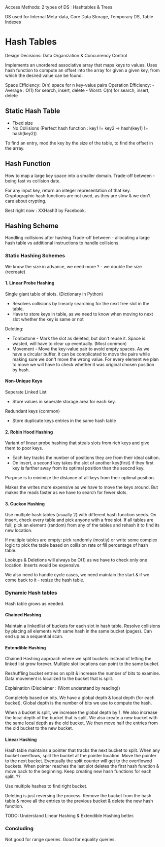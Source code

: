 Access Methods: 2 types of DS : Hashtables & Trees

DS used for Internal Meta-data, Core Data Storage, Temporary DS, Table Indexes

# Hash Tables
Design Decisions: Data Organization & Concurrency Control

Implements an unordered associative array that maps keys to values. Uses hash function to compute an offset into the array for given a given key, from which the desired value can be found.

Space Efficiency: O(n) space for n key-value pairs
Operation Efficiency: - Average : O(1) for search, insert, delete
                     - Worst: O(n) for search, insert, delete

## Static Hash Table
- Fixed size
- No Collisions (Perfect hash function : key1 != key2 => hash(key1) != hash(key2))

To find an entry, mod the key by the size of the table, to find the offset in the array.

## Hash Function
How to map a large key space into a smaller domain.
Trade-off between - being fast vs collision date.

For any input key, return an integer representation of that key.
Cryptographic hash functions are not used, as they are slow & we don't care about crypting.

Best right now : XXHash3 by Facebook.

## Hashing Scheme
Handling collisions after hashing
Trade-off between -  allocating a large hash table vs additional instructions to handle collisions.

### Static Hashing Schemes
We know the size in advance, we need more ? - we double the size (recreate)

#### 1. Linear Probe Hashing
Single giant table of slots. (Dictionary in Python)

- Resolves collisions by linearly searching for the next free slot in the table.
- Have to store keys in table, as we need to know when moving to next slot whether the key is same or not

Deleting:
- Tombstone - Mark the slot as deleted, but don't reuse it. Space is wasted, will have to clear up eventually. (Most common)
- Movement - Move the key-value pair to avoid empty spaces. As we have a circular buffer, it can be complicated to move the pairs while making sure we don't move the wrong value. For every element we plan to move we will have to check whether it was original chosen position by hash.

#### Non-Unique Keys

Seperate Linked List
- Store values in seperate storage area for each key.

Redundant keys (common)
- Store duplicate keys entries in the same hash table

#### 2. Robin Hood Hashing

Variant of linear probe hashing that steals slots from rich keys and give them to poor keys.
- Each key tracks the number of positions they are from their ideal osition.
- On insert, a second key takes the slot of another key(first) if they first key is farther away from its optimal position than the seocnd key.

Purpose is to minimize the distance of all keys from their optimal position.

Makes the writes more expensive as we have to move the keys around. But makes the reads faster as we have to search for fewer slots.

#### 3. Cuckoo Hashing

Use multiple hash tables (usually 2) with different hash function seeds. On insert, check every table and pick anyone with a free slot.
If all tables are full, pick an element (random) from any of the tables and rehash it to find its new location.

If multiple tables are empty: pick randomly (mostly) or write some complex logic to pick the table based on collision rate or fill percentage of hash table.

Lookups & Deletions will always be O(1) as we have to check only one location. Inserts would be expensive.

We also need to handle cycle cases, we need maintain the start & if we come back to it - resize the hash table.


### Dynamic Hash tables
Hash table grows as needed.

#### Chained Hashing
Maintain a linkedlist of buckets for each slot in hash table. Resolve collisions by placing all elements with same hash in the same bucket (pages). Can end up as a sequential scan.

#### Extendible Hashing

Chained Hashing approach where we split buckets instead of letting the linked list grow forever. Multiple slot locations can point to the same bucket.

Reshuffling bucket entries on split & increase the number of bits to examine. Data movement is localized to the bucket that is split.

Explaination (Disclaimer : (Wont understand by reading))

Completely based on bits. We have a global depth & local depth (for each bucket). Global depth is the number of bits we use to compute the hash.

When a bucket is split, we increase the global depth by 1. We also increase the local depth of the bucket that is split. We also create a new bucket with the same local depth as the old bucket. We then move half the entries from the old bucket to the new bucket.

#### Linear Hashing
Hash table maintains a pointer that tracks the next bucket to split. When any bucket overflows, split the bucket at the pointer location. Move the pointer to the next bucket. Eventually the split counter will get to the overflowed buckets. When pointer reaches the last slot deletes the first hash function & move back to the beginning. Keep creating new hash functions for each split. ??

Use multiple hashes to find right bucket.

Deleting is just reversing the process. Remove the bucket from the hash table & move all the entries to the previous bucket & delete the new hash function.

TODO: Understand Linear Hashing & Extendible Hashing better.

### Concluding
Not good for range queries. Good for equality queries.